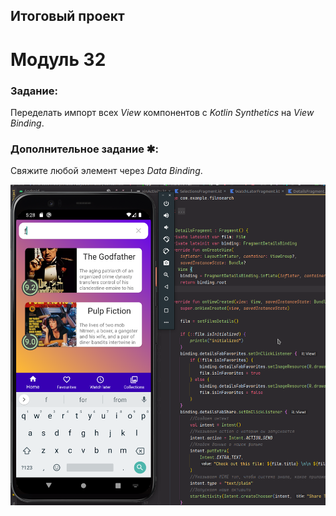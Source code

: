 ## Итоговый проект

# Модуль 32

### Задание:

Переделать импорт всех _View_ компонентов с _Kotlin Synthetics_ на _View Binding_.

### Дополнительное задание ✱:

Свяжите любой элемент через _Data Binding_.

![Скриншот Модуль 32](./pix/FilmSearch_32.png)
